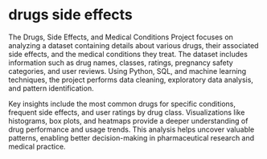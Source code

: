 # drugs side effects 
The Drugs, Side Effects, and Medical Conditions Project focuses on analyzing a dataset containing details about various drugs, their associated side effects, and the medical conditions they treat. The dataset includes information such as drug names, classes, ratings, pregnancy safety categories, and user reviews. Using Python, SQL, and machine learning techniques, the project performs data cleaning, exploratory data analysis, and pattern identification.

Key insights include the most common drugs for specific conditions, frequent side effects, and user ratings by drug class. Visualizations like histograms, box plots, and heatmaps provide a deeper understanding of drug performance and usage trends. This analysis helps uncover valuable patterns, enabling better decision-making in pharmaceutical research and medical practice.
